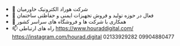 - 👋 شرکت هوراد الکترونیک خاورمیان
- 🌱 فعال در حوزه تولید و فروش تجهیزات ایمنی و حفاظتی ساختمان
- 💞️ همکاری با شرکت ها و فروشگاه های سراسر کشور
- 📫 راه های ارتباطی
      https://www.houraddigital.com/
      https://instagram.com/hourad.digital
      02133929282
      09904880477
      

<!---
houraddigital/houraddigital is a ✨ special ✨ repository because its `README.md` (this file) appears on your GitHub profile.
You can click the Preview link to take a look at your changes.
--->
